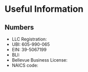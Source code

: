 # Useful Information
## Numbers
* LLC Registration: 
* UBI: 605-990-065
* EIN: 39-5067199
* BLI: 
* Bellevue Business License:
* NAICS code: 
